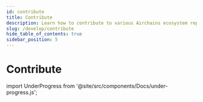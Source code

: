 ```yaml
---
id: contribute
title: Contribute
description: Learn how to contribute to various Airchains ecosystem repositories with guidelines and best practices.
slug: /develop/contribute
hide_table_of_contents: true
sidebar_position: 5
---
```


# Contribute

import UnderProgress from '@site/src/components/Docs/under-progress.js';

<UnderProgress />
